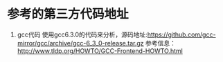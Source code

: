 # 参考的第三方代码地址
1. gcc代码
使用gcc6.3.0的代码来分析，源码地址:https://github.com/gcc-mirror/gcc/archive/gcc-6_3_0-release.tar.gz
参考信息：
http://www.tldp.org/HOWTO/GCC-Frontend-HOWTO.html

